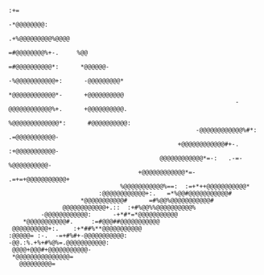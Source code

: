                                                                                                                                         
                                                                                                          :+=                
                                                                                                     -*@@@@@@@@:             
                                                                                               .+%@@@@@@@@@%@@@@             
                                                                                          =#@@@@@@@@%+-.     %@@             
                                                                                    =#@@@@@@@@@@*:      *@@@@@@-             
                                                                              -%@@@@@@@@@@@+:      -@@@@@@@@@*               
                                                                         *@@@@@@@@@@@@*-      +@@@@@@@@@@                    
                                                                   -@@@@@@@@@@@@%+.      +@@@@@@@@@@.                        
                                                              %@@@@@@@@@@@@@*:      #@@@@@@@@@@:                             
                                                        -@@@@@@@@@@@@%#*:    .=@@@@@@@@@@@-                                  
                                                   +@@@@@@@@@@@@#+-.    :+@@@@@@@@@@@-                                       
                                              @@@@@@@@@@@@*=-:   .-=-%@@@@@@@@@@-                                            
                                        +@@@@@@@@@@@@*=-   .=+=+@@@@@@@@@@@+                                                 
                                   %@@@@@@@@@@@%==:  :=+*++@@@@@@@@@@@*                                                      
                             :@@@@@@@@@@@@+:.   =*%@@#@@@@@@@@@@@#                                                           
                        *@@@@@@@@@@@#      =#%@@%@@@@@@@@@@@#                                                                
                   @@@@@@@@@@@@+.::  :+#%@@%%@@@@@@@@@@%                                                                     
             -@@@@@@@@@@@@:      -+*#*=*@@@@@@@@@@@                                                                          
        *@@@@@@@@@@@#.     :=#@@@##@@@@@@@@@@@                                                                               
     @@@@@@@@@@+:.    :+*##%**@@@@@@@@@@@                                                                                    
    :@@@@@= :-.  -=+#%#+-@@@@@@@@@@@:                                                                                        
    -@@.:%.+%+#%@%=.@@@@@@@@@@@:                                                                                             
     @@@@+@@@#+@@@@@@@@@@@-                                                                                                  
     *@@@@@@@@@@@@@@@=                                                                                                       
       @@@@@@@@@=                                                                                                            
                                 
